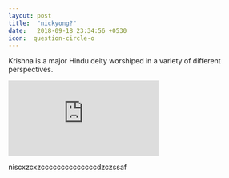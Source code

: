 ```yaml
---
layout: post
title:  "nickyong?"
date:   2018-09-18 23:34:56 +0530
icon:  question-circle-o
---
```




Krishna is a major Hindu deity worshiped in a variety of different perspectives.

<iframe class="video" src="https://www.youtube.com/embed/vK7_GFR1WRE?rel=0" frameborder="0" allowfullscreen></iframe>


niscxzcxzccccccccccccccdzczssaf